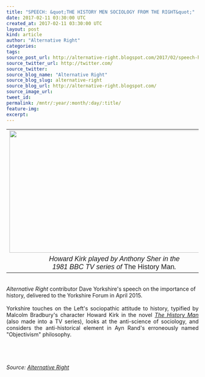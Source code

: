 ```yaml
---
title: "SPEECH: &quot;THE HISTORY MEN SOCIOLOGY FROM THE RIGHT&quot;"
date: 2017-02-11 03:30:00 UTC
created_at: 2017-02-11 03:30:00 UTC
layout: post
kind: article
author: "Alternative Right"
categories: 
tags: 
source_post_url: http://alternative-right.blogspot.com/2017/02/speech-history-men-sociology-from-right.html
source_twitter_url: http://twitter.com/
source_twitter: 
source_blog_name: "Alternative Right"
source_blog_slug: alternative-right
source_blog_url: http://alternative-right.blogspot.com/
source_image_url: 
tweet_id:
permalink: /mntr/:year/:month/:day/:title/
feature-img: 
excerpt:
---
```

<div dir="ltr" style="text-align: left;"><div style="text-align: center;"><table align="center" cellpadding="0" cellspacing="0" class="tr-caption-container" style="margin-left: auto; margin-right: auto; text-align: center;"><tbody><tr><td style="text-align: center;"><a href="https://3.bp.blogspot.com/-IzfizHMEVxs/WJ6ER_kfx7I/AAAAAAAAVO4/6FTzWVbyRoUhe9e2ujypEg8B7tv_4oeuQCLcB/s1600/p01h0rv6.jpg" style="margin-left: auto; margin-right: auto;"><img border="0" height="320" src="https://3.bp.blogspot.com/-IzfizHMEVxs/WJ6ER_kfx7I/AAAAAAAAVO4/6FTzWVbyRoUhe9e2ujypEg8B7tv_4oeuQCLcB/s400/p01h0rv6.jpg" width="550"></a></td></tr><tr><td class="tr-caption" style="text-align: center;"><span style='font-family: "arial" , "helvetica" , sans-serif; font-size: large;'><i>Howard Kirk played by Anthony Sher in the <br>1981 BBC TV series of </i>The History Man<i>.</i></span></td></tr></tbody></table></div><i style="text-align: justify;"><br>Alternative Right</i><span style="text-align: justify;"> contributor Dave Yorkshire's speech on the importance of history, delivered to the Yorkshire Forum in April 2015.</span><br><div style="text-align: justify;"><br><a name="more"></a>Yorkshire touches on the Left's sociopathic attitude to history, typified by Malcolm Bradbury's character Howard Kirk in the novel <i><a href="https://en.wikipedia.org/wiki/The_History_Man">The History Man</a></i> (also made into a TV series), looks at the anti-science of sociology, and considers the anti-historical element in Ayn Rand's erroneously named "Objectivism" philosophy.<br><br><div style="text-align: center;"></div><div style="text-align: center;"><span style="font-family: inherit;"><br><br> <img alt="" border="0" height="1" src="https://www.paypalobjects.com/en_US/i/scr/pixel.gif" width="1"></span></div></div></div><img src="http://feeds.feedburner.com/~r/blogspot/SBfLZ/~4/tkLFY8IeiNg" height="1" width="1" alt=""><div class="">
    <i>Source: <a href="http://alternative-right.blogspot.com/">Alternative Right</a></i>
</div>
